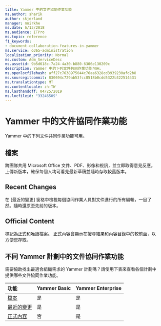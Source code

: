 ```yaml
---
title: Yammer 中的文件協同作業功能
ms.author: sharik
author: skjerland
manager: mnirkhe
ms.date: 6/13/2018
ms.audience: ITPro
ms.topic: reference
f1_keywords:
- document-collaboration-features-in-yammer
ms.service: o365-administration
localization_priority: Normal
ms.custom: Adm_ServiceDesc
ms.assetid: 9b5d618c-7a24-4a30-b880-6306e130209c
description: Yammer 中的下列文件共同作業功能可用。
ms.openlocfilehash: aff27c7638975044c76aa6328cd3939230afd2b8
ms.sourcegitcommit: 830694c729ab53fcc8518b0cdd5322b322514431
ms.translationtype: MT
ms.contentlocale: zh-TW
ms.lasthandoff: 04/25/2019
ms.locfileid: "33246509"
---
```

# <a name="document-collaboration-features-in-yammer"></a>Yammer 中的文件協同作業功能

Yammer 中的下列文件共同作業功能可用。
  
## <a name="files"></a>檔案
<a name="bkmk_Files"> </a>

跨團隊共用 Microsoft Office 文件、PDF、影像和視訊，並立即取得意見反應。上傳新版本，確保每個人均可看見最新草稿並隨時存取較舊版本。
  
## <a name="recent-changes"></a>Recent Changes
<a name="bkmk_RecentChanges"> </a>

在 [最近的變更] 窗格中檢視每個協同作業人員對文件進行的所有編輯，一目了然。隨時還原至先前的版本。
  
## <a name="official-content"></a>Official Content
<a name="bkmk_OfficialContent"> </a>

標記為正式和唯讀檔案。 正式內容會顯示在搜尋結果和內容目錄中的較前面，以方便您存取。
  
## <a name="document-collaboration-features-across-yammer-plans"></a>不同 Yammer 計劃中的文件協同作業功能
<a name="bkmk_OfficialContent"> </a>

需要協助找出最適合組織需求的 Yammer 計劃嗎？請使用下表來查看各個計劃中提供哪些文件協同作業功能。
  
|**功能**|**Yammer Basic**|**Yammer Enterprise**|
|:-----|:-----|:-----|
|[檔案](document-collaboration-features-in-yammer.md#files) <br/> |是  <br/> |是  <br/> |
|[最近的變更](document-collaboration-features-in-yammer.md#recent-changes) <br/> |是  <br/> |是  <br/> |
|[正式內容](document-collaboration-features-in-yammer.md#official-content) <br/> |否  <br/> |是  <br/> |
   

